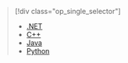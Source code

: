 > [!div class="op_single_selector"]
>- [.NET](../articles/storage/storage-dotnet-how-to-use-files.md)
>- [C++](../articles/storage/storage-c-plus-plus-how-to-use-files.md)
>- [Java](../articles/storage/storage-java-how-to-use-file-storage.md)
>- [Python](../articles/storage/storage-python-how-to-use-file-storage.md)